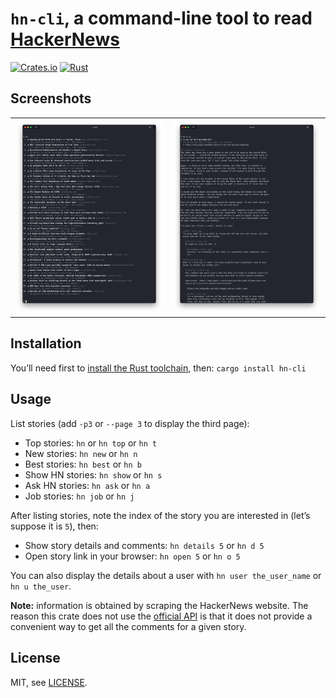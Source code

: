 # `hn-cli`, a command-line tool to read [HackerNews](https://news.ycombinator.com)

[![Crates.io](https://img.shields.io/crates/v/hn-cli)](https://crates.io/crates/hn-cli)
[![Rust](https://github.com/scastiel/hn/actions/workflows/rust.yml/badge.svg)](https://github.com/scastiel/hn/actions/workflows/rust.yml)

## Screenshots

<table>
  <tr>
    <td><img src="https://github.com/scastiel/hn/blob/main/cli/screenshot01.png?raw=true"/></td>
    <td><img src="https://github.com/scastiel/hn/blob/main/cli/screenshot02.png?raw=true"/></td>
  </tr>
</table>

## Installation

You’ll need first to [install the Rust toolchain](https://rustup.rs/), then: `cargo install hn-cli`

## Usage

List stories (add `-p3` or `--page 3` to display the third page):

- Top stories: `hn` or `hn top` or `hn t`
- New stories: `hn new` or `hn n`
- Best stories: `hn best` or `hn b`
- Show HN stories: `hn show` or `hn s`
- Ask HN stories: `hn ask` or `hn a`
- Job stories: `hn job` or `hn j`

After listing stories, note the index of the story you are interested in (let’s suppose it is `5`), then:

- Show story details and comments: `hn details 5` or `hn d 5`
- Open story link in your browser: `hn open 5` or `hn o 5`

You can also display the details about a user with `hn user the_user_name` or `hn u the_user`.

**Note:** information is obtained by scraping the HackerNews website. The reason this crate does not use the [official API](https://github.com/HackerNews/API) is that it does not provide a convenient way to get all the comments for a given story.

## License

MIT, see [LICENSE](https://github.com/scastiel/hn/blob/main/api/LICENSE).
